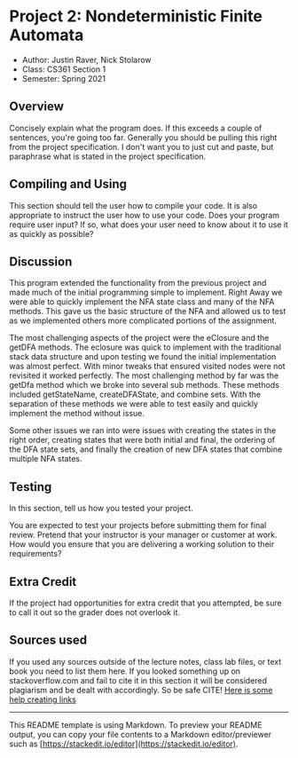 # Project 2: Nondeterministic Finite Automata

* Author: Justin Raver, Nick Stolarow
* Class: CS361 Section 1
* Semester: Spring 2021

## Overview

Concisely explain what the program does. If this exceeds a couple of sentences, you're going too far. Generally you
should be pulling this right from the project specification. I don't want you to just cut and paste, but paraphrase what
is stated in the project specification.

## Compiling and Using

This section should tell the user how to compile your code. It is also appropriate to instruct the user how to use your
code. Does your program require user input? If so, what does your user need to know about it to use it as quickly as
possible?

## Discussion

This program extended the functionality from the previous project and made much of the initial 
programming simple to implement. Right Away we were able to quickly implement the NFA state class 
and many of the NFA methods. This gave us the basic structure of the NFA and allowed us to test
as we implemented others more complicated portions of the assignment.

The most challenging aspects of the project were the eClosure and the getDFA methods. The eclosure
was quick to implement with the traditional stack data structure and upon testing we found the initial
implementation was almost perfect. With minor tweaks that ensured visited nodes were not revisited it 
worked perfectly. The most challenging method by far was the getDfa method which we broke into several 
sub methods. These methods included getStateName, createDFAState, and combine sets. With the separation 
of these methods we were able to test easily and quickly implement the method without issue. 

Some other issues we ran into were issues with creating the states in the right order, creating states 
that were both initial and final, the ordering of the DFA state sets, and finally the creation of new 
DFA states that combine multiple NFA states.

## Testing

In this section, tell us how you tested your project.

You are expected to test your projects before submitting them for final review. Pretend that your instructor is your
manager or customer at work. How would you ensure that you are delivering a working solution to their requirements?

## Extra Credit

If the project had opportunities for extra credit that you attempted, be sure to call it out so the grader does not
overlook it.

## Sources used

If you used any sources outside of the lecture notes, class lab files, or text book you need to list them here. If you
looked something up on stackoverflow.com and fail to cite it in this section it will be considered plagiarism and be
dealt with accordingly. So be safe CITE!
[Here is some help creating links](https://github.com/adam-p/markdown-here/wiki/Markdown-Cheatsheet#links)

----------
This README template is using Markdown. To preview your README output, you can copy your file contents to a Markdown
editor/previewer such as [https://stackedit.io/editor](https://stackedit.io/editor).
